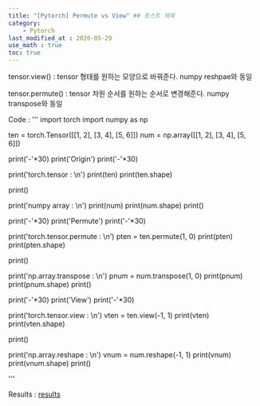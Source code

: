 ```yaml
---
title: "[Pytorch] Permute vs View" ## 포스트 제목
category:       
    - Pytorch
last_modified_at : 2020-05-29
use_math : true
toc: true
---
```


tensor.view() : tensor 형태를 원하는 모양으로 바꿔준다.
numpy reshpae와 동일

tensor.permute() : tensor 차원 순서를 원하는 순서로 변경해준다.
numpy transpose와 동일

Code :
'''
import torch
import numpy as np

ten = torch.Tensor([[1, 2], [3, 4], [5, 6]])
num = np.array([[1, 2], [3, 4], [5, 6]])

print('-'*30)
print('Origin')
print('-'*30)

print('torch.tensor : \n')
print(ten)
print(ten.shape)

print()

print('numpy array : \n')
print(num)
print(num.shape)
print()

print('-'*30)
print('Permute')
print('-'*30)

print('torch.tensor.permute : \n')
pten = ten.permute(1, 0)
print(pten)
print(pten.shape)

print()

print('np.array.transpose : \n')
pnum = num.transpose(1, 0)
print(pnum)
print(pnum.shape)
print()

print('-'*30)
print('View')
print('-'*30)

print('torch.tensor.view : \n')
vten = ten.view(-1, 1)
print(vten)
print(vten.shape)

print()

print('np.array.reshape : \n')
vnum = num.reshape(-1, 1)
print(vnum)
print(vnum.shape)
print()

'''

Results :
[results](/assets/images/2020-05-29-view_permute.PNG)

